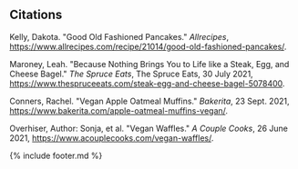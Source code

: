 ## Citations

Kelly, Dakota. "Good Old Fashioned Pancakes." *Allrecipes*,
https://www.allrecipes.com/recipe/21014/good-old-fashioned-pancakes/.

Maroney, Leah. "Because Nothing Brings You to Life like a Steak, Egg,
and Cheese Bagel." *The Spruce Eats*, The Spruce Eats, 30 July 2021,
https://www.thespruceeats.com/steak-egg-and-cheese-bagel-5078400.

Conners, Rachel. "Vegan Apple Oatmeal Muffins." *Bakerita*, 23 Sept.
2021, https://www.bakerita.com/apple-oatmeal-muffins-vegan/.

Overhiser, Author: Sonja, et al. "Vegan Waffles." *A Couple Cooks*, 26
June 2021, https://www.acouplecooks.com/vegan-waffles/.

{% include footer.md %}
